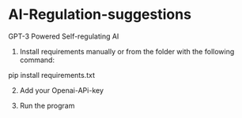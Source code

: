# AI-Regulation-suggestions
GPT-3 Powered Self-regulating AI


1) Install requirements manually or from the folder with the following command:

pip install requirements.txt


2) Add your Openai-APi-key


3) Run the program
